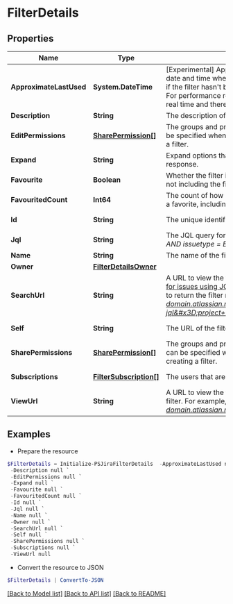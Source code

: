 # FilterDetails
## Properties

Name | Type | Description | Notes
------------ | ------------- | ------------- | -------------
**ApproximateLastUsed** | **System.DateTime** | \[Experimental\] Approximate last used time. Returns the date and time when the filter was last used. Returns &#x60;null&#x60; if the filter hasn&#39;t been used after tracking was enabled. For performance reasons, timestamps aren&#39;t updated in real time and therefore may not be exactly accurate. | [optional] [readonly] 
**Description** | **String** | The description of the filter. | [optional] 
**EditPermissions** | [**SharePermission[]**](SharePermission.md) | The groups and projects that can edit the filter. This can be specified when updating a filter, but not when creating a filter. | [optional] 
**Expand** | **String** | Expand options that include additional filter details in the response. | [optional] [readonly] 
**Favourite** | **Boolean** | Whether the filter is selected as a favorite by any users, not including the filter owner. | [optional] [readonly] 
**FavouritedCount** | **Int64** | The count of how many users have selected this filter as a favorite, including the filter owner. | [optional] [readonly] 
**Id** | **String** | The unique identifier for the filter. | [optional] [readonly] 
**Jql** | **String** | The JQL query for the filter. For example, *project &#x3D; SSP AND issuetype &#x3D; Bug*. | [optional] [readonly] 
**Name** | **String** | The name of the filter. | 
**Owner** | [**FilterDetailsOwner**](FilterDetailsOwner.md) |  | [optional] 
**SearchUrl** | **String** | A URL to view the filter results in Jira, using the [Search for issues using JQL](#api-rest-api-3-filter-search-get) operation with the filter&#39;s JQL string to return the filter results. For example, *https://your-domain.atlassian.net/rest/api/3/search?jql&#x3D;project+%3D+SSP+AND+issuetype+%3D+Bug*. | [optional] [readonly] 
**Self** | **String** | The URL of the filter. | [optional] [readonly] 
**SharePermissions** | [**SharePermission[]**](SharePermission.md) | The groups and projects that the filter is shared with. This can be specified when updating a filter, but not when creating a filter. | [optional] 
**Subscriptions** | [**FilterSubscription[]**](FilterSubscription.md) | The users that are subscribed to the filter. | [optional] [readonly] 
**ViewUrl** | **String** | A URL to view the filter results in Jira, using the ID of the filter. For example, *https://your-domain.atlassian.net/issues/?filter&#x3D;10100*. | [optional] [readonly] 

## Examples

- Prepare the resource
```powershell
$FilterDetails = Initialize-PSJiraFilterDetails  -ApproximateLastUsed null `
 -Description null `
 -EditPermissions null `
 -Expand null `
 -Favourite null `
 -FavouritedCount null `
 -Id null `
 -Jql null `
 -Name null `
 -Owner null `
 -SearchUrl null `
 -Self null `
 -SharePermissions null `
 -Subscriptions null `
 -ViewUrl null
```

- Convert the resource to JSON
```powershell
$FilterDetails | ConvertTo-JSON
```

[[Back to Model list]](../README.md#documentation-for-models) [[Back to API list]](../README.md#documentation-for-api-endpoints) [[Back to README]](../README.md)

